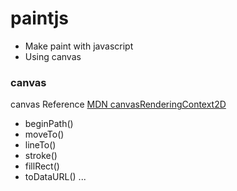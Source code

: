 # paintjs

- Make paint with javascript
- Using canvas

### canvas

canvas Reference
[MDN canvasRenderingContext2D](https://developer.mozilla.org/ko/docs/Web/API/CanvasRenderingContext2D)

- beginPath()
- moveTo()
- lineTo()
- stroke()
- fillRect()
- toDataURL()
  ...

